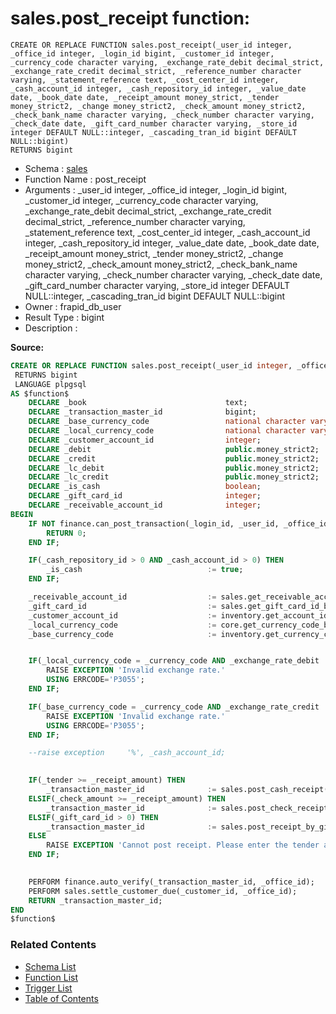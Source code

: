# sales.post_receipt function:

```plpgsql
CREATE OR REPLACE FUNCTION sales.post_receipt(_user_id integer, _office_id integer, _login_id bigint, _customer_id integer, _currency_code character varying, _exchange_rate_debit decimal_strict, _exchange_rate_credit decimal_strict, _reference_number character varying, _statement_reference text, _cost_center_id integer, _cash_account_id integer, _cash_repository_id integer, _value_date date, _book_date date, _receipt_amount money_strict, _tender money_strict2, _change money_strict2, _check_amount money_strict2, _check_bank_name character varying, _check_number character varying, _check_date date, _gift_card_number character varying, _store_id integer DEFAULT NULL::integer, _cascading_tran_id bigint DEFAULT NULL::bigint)
RETURNS bigint
```
* Schema : [sales](../../schemas/sales.md)
* Function Name : post_receipt
* Arguments : _user_id integer, _office_id integer, _login_id bigint, _customer_id integer, _currency_code character varying, _exchange_rate_debit decimal_strict, _exchange_rate_credit decimal_strict, _reference_number character varying, _statement_reference text, _cost_center_id integer, _cash_account_id integer, _cash_repository_id integer, _value_date date, _book_date date, _receipt_amount money_strict, _tender money_strict2, _change money_strict2, _check_amount money_strict2, _check_bank_name character varying, _check_number character varying, _check_date date, _gift_card_number character varying, _store_id integer DEFAULT NULL::integer, _cascading_tran_id bigint DEFAULT NULL::bigint
* Owner : frapid_db_user
* Result Type : bigint
* Description : 


**Source:**
```sql
CREATE OR REPLACE FUNCTION sales.post_receipt(_user_id integer, _office_id integer, _login_id bigint, _customer_id integer, _currency_code character varying, _exchange_rate_debit decimal_strict, _exchange_rate_credit decimal_strict, _reference_number character varying, _statement_reference text, _cost_center_id integer, _cash_account_id integer, _cash_repository_id integer, _value_date date, _book_date date, _receipt_amount money_strict, _tender money_strict2, _change money_strict2, _check_amount money_strict2, _check_bank_name character varying, _check_number character varying, _check_date date, _gift_card_number character varying, _store_id integer DEFAULT NULL::integer, _cascading_tran_id bigint DEFAULT NULL::bigint)
 RETURNS bigint
 LANGUAGE plpgsql
AS $function$
    DECLARE _book                               text;
    DECLARE _transaction_master_id              bigint;
    DECLARE _base_currency_code                 national character varying(12);
    DECLARE _local_currency_code                national character varying(12);
    DECLARE _customer_account_id                integer;
    DECLARE _debit                              public.money_strict2;
    DECLARE _credit                             public.money_strict2;
    DECLARE _lc_debit                           public.money_strict2;
    DECLARE _lc_credit                          public.money_strict2;
    DECLARE _is_cash                            boolean;
    DECLARE _gift_card_id                       integer;
    DECLARE _receivable_account_id              integer;
BEGIN
    IF NOT finance.can_post_transaction(_login_id, _user_id, _office_id, _book, _value_date) THEN
        RETURN 0;
    END IF;

    IF(_cash_repository_id > 0 AND _cash_account_id > 0) THEN
        _is_cash                            := true;
    END IF;

    _receivable_account_id                  := sales.get_receivable_account_for_check_receipts(_store_id);
    _gift_card_id                           := sales.get_gift_card_id_by_gift_card_number(_gift_card_number);
    _customer_account_id                    := inventory.get_account_id_by_customer_id(_customer_id);    
    _local_currency_code                    := core.get_currency_code_by_office_id(_office_id);
    _base_currency_code                     := inventory.get_currency_code_by_customer_id(_customer_id);


    IF(_local_currency_code = _currency_code AND _exchange_rate_debit != 1) THEN
        RAISE EXCEPTION 'Invalid exchange rate.'
        USING ERRCODE='P3055';
    END IF;

    IF(_base_currency_code = _currency_code AND _exchange_rate_credit != 1) THEN
        RAISE EXCEPTION 'Invalid exchange rate.'
        USING ERRCODE='P3055';
    END IF;

    --raise exception     '%', _cash_account_id;

    
    IF(_tender >= _receipt_amount) THEN
        _transaction_master_id              := sales.post_cash_receipt(_user_id, _office_id, _login_id, _customer_id, _customer_account_id, _currency_code, _local_currency_code, _base_currency_code, _exchange_rate_debit, _exchange_rate_credit, _reference_number, _statement_reference, _cost_center_id, _cash_account_id, _cash_repository_id, _value_date, _book_date, _receipt_amount, _tender, _change, _cascading_tran_id);
    ELSIF(_check_amount >= _receipt_amount) THEN
        _transaction_master_id              := sales.post_check_receipt(_user_id, _office_id, _login_id, _customer_id, _customer_account_id, _receivable_account_id, _currency_code, _local_currency_code, _base_currency_code, _exchange_rate_debit, _exchange_rate_credit, _reference_number, _statement_reference, _cost_center_id, _value_date, _book_date, _check_amount, _check_bank_name, _check_number, _check_date, _cascading_tran_id);
    ELSIF(_gift_card_id > 0) THEN
        _transaction_master_id              := sales.post_receipt_by_gift_card(_user_id, _office_id, _login_id, _customer_id, _customer_account_id, _currency_code, _local_currency_code, _base_currency_code, _exchange_rate_debit, _exchange_rate_credit, _reference_number, _statement_reference, _cost_center_id, _value_date, _book_date, _gift_card_id, _gift_card_number, _receipt_amount, _cascading_tran_id);
    ELSE
        RAISE EXCEPTION 'Cannot post receipt. Please enter the tender amount.';    
    END IF;

    
    PERFORM finance.auto_verify(_transaction_master_id, _office_id);
    PERFORM sales.settle_customer_due(_customer_id, _office_id);
    RETURN _transaction_master_id;
END
$function$

```

### Related Contents
* [Schema List](../../schemas.md)
* [Function List](../../functions.md)
* [Trigger List](../../triggers.md)
* [Table of Contents](../../README.md)

